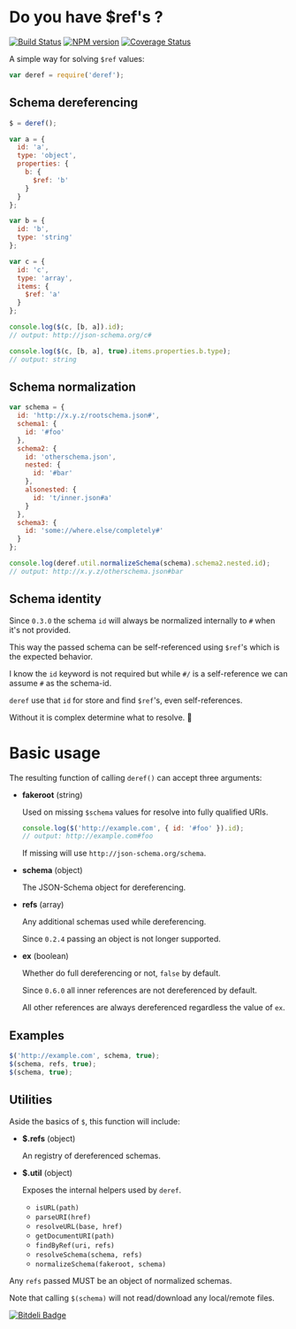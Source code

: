 
Do you have $ref's ?
====================

[![Build Status](https://travis-ci.org/json-schema-faker/deref.png?branch=master)](https://travis-ci.org/json-schema-faker/deref)
[![NPM version](https://badge.fury.io/js/deref.png)](http://badge.fury.io/js/deref)
[![Coverage Status](https://codecov.io/github/json-schema-faker/deref/coverage.svg)](https://codecov.io/github/json-schema-faker/deref)

A simple way for solving `$ref` values:

```javascript
var deref = require('deref');
```

Schema dereferencing
--------------------

```javascript
$ = deref();

var a = {
  id: 'a',
  type: 'object',
  properties: {
    b: {
      $ref: 'b'
    }
  }
};

var b = {
  id: 'b',
  type: 'string'
};

var c = {
  id: 'c',
  type: 'array',
  items: {
    $ref: 'a'
  }
};

console.log($(c, [b, a]).id);
// output: http://json-schema.org/c#

console.log($(c, [b, a], true).items.properties.b.type);
// output: string
```

Schema normalization
--------------------

```javascript
var schema = {
  id: 'http://x.y.z/rootschema.json#',
  schema1: {
    id: '#foo'
  },
  schema2: {
    id: 'otherschema.json',
    nested: {
      id: '#bar'
    },
    alsonested: {
      id: 't/inner.json#a'
    }
  },
  schema3: {
    id: 'some://where.else/completely#'
  }
};

console.log(deref.util.normalizeSchema(schema).schema2.nested.id);
// output: http://x.y.z/otherschema.json#bar
```

Schema identity
---------------

Since `0.3.0` the schema `id` will always be normalized internally to `#` when it's not provided.

This way the passed schema can be self-referenced using `$ref`'s which is the expected behavior.

I know the `id` keyword is not required but while `#/` is a self-reference we can assume `#` as the schema-id.

`deref` use that `id` for store and find `$ref`'s, even self-references.

Without it is complex determine what to resolve. :beers:

Basic usage
===========

The resulting function of calling `deref()` can accept three arguments:

- **fakeroot** (string)

  Used on missing `$schema` values for resolve into fully qualified URIs.

  ```javascript
  console.log($('http://example.com', { id: '#foo' }).id);
  // output: http://example.com#foo
  ```

  If missing will use `http://json-schema.org/schema`.

- **schema** (object)

  The JSON-Schema object for dereferencing.

- **refs** (array)

  Any additional schemas used while dereferencing.

  Since `0.2.4` passing an object is not longer supported.

- **ex** (boolean)

  Whether do full dereferencing or not, `false` by default.

  Since `0.6.0` all inner references are not dereferenced by default.

  All other references are always dereferenced regardless the value of `ex`.

Examples
--------

```javascript
$('http://example.com', schema, true);
$(schema, refs, true);
$(schema, true);
```

Utilities
---------

Aside the basics of `$`, this function will include:

- **$.refs** (object)

  An registry of dereferenced schemas.

- **$.util** (object)

  Exposes the internal helpers used by `deref`.

  - `isURL(path)`
  - `parseURI(href)`
  - `resolveURL(base, href)`
  - `getDocumentURI(path)`
  - `findByRef(uri, refs)`
  - `resolveSchema(schema, refs)`
  - `normalizeSchema(fakeroot, schema)`

Any `refs` passed MUST be an object of normalized schemas.

Note that calling `$(schema)` will not read/download any local/remote files.


[![Bitdeli Badge](https://d2weczhvl823v0.cloudfront.net/json-schema-faker/deref/trend.png)](https://bitdeli.com/free "Bitdeli Badge")

